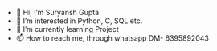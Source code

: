 - 👋 Hi, I’m Suryansh Gupta
- 👀 I’m interested in Python, C, SQL etc.
- 🌱 I’m currently learning Project
- 📫 How to reach me, through whatsapp DM- 6395892043

<!---
17041097/17041097 is a ✨ special ✨ repository because its `README.md` (this file) appears on your GitHub profile.
You can click the Preview link to take a look at your changes.
--->
